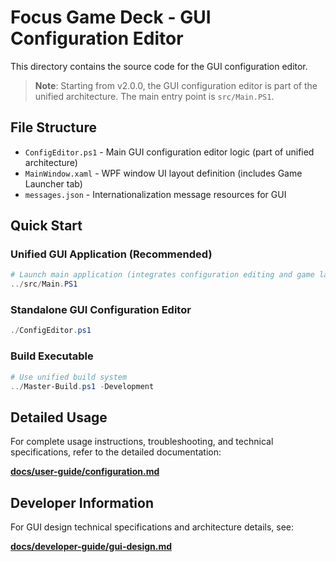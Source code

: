 # Focus Game Deck - GUI Configuration Editor

This directory contains the source code for the GUI configuration editor.

> **Note**: Starting from v2.0.0, the GUI configuration editor is part of the unified architecture.
> The main entry point is `src/Main.PS1`.

## File Structure

- `ConfigEditor.ps1` - Main GUI configuration editor logic (part of unified architecture)
- `MainWindow.xaml` - WPF window UI layout definition (includes Game Launcher tab)
- `messages.json` - Internationalization message resources for GUI

## Quick Start

### Unified GUI Application (Recommended)

```powershell
# Launch main application (integrates configuration editing and game launching)
../src/Main.PS1
```

### Standalone GUI Configuration Editor

```powershell
./ConfigEditor.ps1
```

### Build Executable

```powershell
# Use unified build system
../Master-Build.ps1 -Development
```

## Detailed Usage

For complete usage instructions, troubleshooting, and technical specifications, refer to the detailed documentation:

**[docs/user-guide/configuration.md](../docs/user-guide/configuration.md)**

## Developer Information

For GUI design technical specifications and architecture details, see:

**[docs/developer-guide/gui-design.md](../docs/developer-guide/gui-design.md)**
